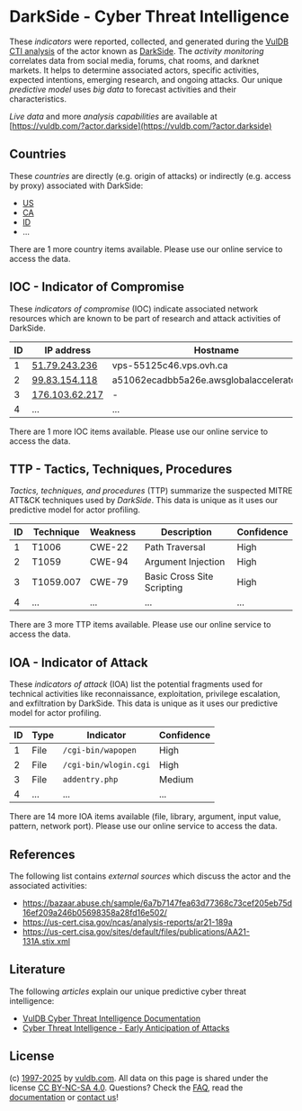 # DarkSide - Cyber Threat Intelligence

These _indicators_ were reported, collected, and generated during the [VulDB CTI analysis](https://vuldb.com/?kb.cti) of the actor known as [DarkSide](https://vuldb.com/?actor.darkside). The _activity monitoring_ correlates data from social media, forums, chat rooms, and darknet markets. It helps to determine associated actors, specific activities, expected intentions, emerging research, and ongoing attacks. Our unique _predictive model_ uses _big data_ to forecast activities and their characteristics.

_Live data_ and more _analysis capabilities_ are available at [https://vuldb.com/?actor.darkside](https://vuldb.com/?actor.darkside)

## Countries

These _countries_ are directly (e.g. origin of attacks) or indirectly (e.g. access by proxy) associated with DarkSide:

* [US](https://vuldb.com/?country.us)
* [CA](https://vuldb.com/?country.ca)
* [ID](https://vuldb.com/?country.id)
* ...

There are 1 more country items available. Please use our online service to access the data.

## IOC - Indicator of Compromise

These _indicators of compromise_ (IOC) indicate associated network resources which are known to be part of research and attack activities of DarkSide.

ID | IP address | Hostname | Campaign | Confidence
-- | ---------- | -------- | -------- | ----------
1 | [51.79.243.236](https://vuldb.com/?ip.51.79.243.236) | vps-55125c46.vps.ovh.ca | - | High
2 | [99.83.154.118](https://vuldb.com/?ip.99.83.154.118) | a51062ecadbb5a26e.awsglobalaccelerator.com | - | High
3 | [176.103.62.217](https://vuldb.com/?ip.176.103.62.217) | - | - | High
4 | ... | ... | ... | ...

There are 1 more IOC items available. Please use our online service to access the data.

## TTP - Tactics, Techniques, Procedures

_Tactics, techniques, and procedures_ (TTP) summarize the suspected MITRE ATT&CK techniques used by _DarkSide_. This data is unique as it uses our predictive model for actor profiling.

ID | Technique | Weakness | Description | Confidence
-- | --------- | -------- | ----------- | ----------
1 | T1006 | CWE-22 | Path Traversal | High
2 | T1059 | CWE-94 | Argument Injection | High
3 | T1059.007 | CWE-79 | Basic Cross Site Scripting | High
4 | ... | ... | ... | ...

There are 3 more TTP items available. Please use our online service to access the data.

## IOA - Indicator of Attack

These _indicators of attack_ (IOA) list the potential fragments used for technical activities like reconnaissance, exploitation, privilege escalation, and exfiltration by DarkSide. This data is unique as it uses our predictive model for actor profiling.

ID | Type | Indicator | Confidence
-- | ---- | --------- | ----------
1 | File | `/cgi-bin/wapopen` | High
2 | File | `/cgi-bin/wlogin.cgi` | High
3 | File | `addentry.php` | Medium
4 | ... | ... | ...

There are 14 more IOA items available (file, library, argument, input value, pattern, network port). Please use our online service to access the data.

## References

The following list contains _external sources_ which discuss the actor and the associated activities:

* https://bazaar.abuse.ch/sample/6a7b7147fea63d77368c73cef205eb75d16ef209a246b05698358a28fd16e502/
* https://us-cert.cisa.gov/ncas/analysis-reports/ar21-189a
* https://us-cert.cisa.gov/sites/default/files/publications/AA21-131A.stix.xml

## Literature

The following _articles_ explain our unique predictive cyber threat intelligence:

* [VulDB Cyber Threat Intelligence Documentation](https://vuldb.com/?kb.cti)
* [Cyber Threat Intelligence - Early Anticipation of Attacks](https://www.scip.ch/en/?labs.20201022)

## License

(c) [1997-2025](https://vuldb.com/?kb.changelog) by [vuldb.com](https://vuldb.com/?kb.about). All data on this page is shared under the license [CC BY-NC-SA 4.0](https://creativecommons.org/licenses/by-nc-sa/4.0/). Questions? Check the [FAQ](https://vuldb.com/?kb.faq), read the [documentation](https://vuldb.com/?kb) or [contact us](https://vuldb.com/?contact)!
